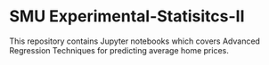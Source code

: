 # SMU Experimental-Statisitcs-II

This repository contains Jupyter notebooks which covers Advanced Regression Techniques for predicting average home prices. 
